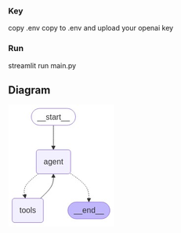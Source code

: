 
### Key

copy .env copy to .env and upload your openai key


### Run

streamlit run main.py


## Diagram

![alt text](https://raw.githubusercontent.com/udelblue/langgraph_chatbot/refs/heads/master/assets/graph.jpg "Diagram")